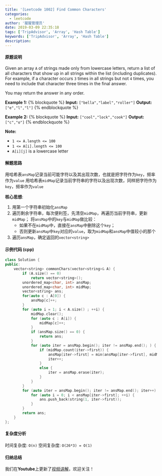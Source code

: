 ```yaml
---
title: '[Leetcode 1002] Find Common Characters'
categories:
  - leetcode
author: '猩猩管理员'
date: 2019-03-09 22:35:18
tags: ['TripAdvisor', 'Array', 'Hash Table']
keywords: ['TripAdvisor', 'Array', 'Hash Table']
description:
---
```

#### 原题说明
Given an array `A` of strings made only from lowercase letters, return a list of all characters that show up in all strings within the list (including duplicates).  For example, if a character occurs `3` times in all strings but not `4` times, you need to include that character three times in the final answer.

You may return the answer in any order.

**Example 1:**
{% blockquote %}
**Input:** `["bella","label","roller"]`
**Output:** `["e","l","l"]`
{% endblockquote %}

**Example 2:**
{% blockquote %}
**Input:** `["cool","lock","cook"]`
**Output:** `["c","o"]`
{% endblockquote %}

**Note:**
- `1 <= A.length <= 100`
- `1 <= A[i].length <= 100`
- `A[i][j]` is a lowercase letter

#### 解题思路
用哈希表`ansMap`记录当前可能字符以及其出现次数，也就是把字符作为`key`，频率作为`value`
用哈希表`midMap`记录当前字符串的字符以及出现次数，同样把字符作为`key`，频率作为`value`

**核心思想**:
1. 用第一个字符串初始化`ansMap`
2. 遍历剩余字符串，每次便利签，先清空`midMap`，再遍历当前字符串，更新`midMap`；
   将`ansMap`中的`key`与`midMap`做比较：
   - 如果不在`midMap`中，直接在`ansMap`中删除这个`key`； 
   - 否则更新`ansMap`中`key`对应的`value`，取为`midMap`和`ansMap`中值较小的那个
3. 遍历`ansMap`，确定返回的`vector<string>`


#### 示例代码 (cpp)
```cpp
class Solution {
public:
    vector<string> commonChars(vector<string>& A) {
        if (A.size() == 0)
            return vector<string>();
        unordered_map<char, int> ansMap;
        unordered_map<char, int> midMap;
        vector<string> ans;
        for(auto c : A[0]) {
            ansMap[c]++;
        }
        for (auto i = 1; i < A.size() ; ++i) {
            midMap.clear();
            for (auto c : A[i]) {
                midMap[c]++;
            }
            if (ansMap.size() == 0) {
                return ans;
            }
            for (auto iter = ansMap.begin(); iter != ansMap.end(); ) {
                if (midMap.count(iter->first)) { 
                    ansMap[iter->first] = min(ansMap[iter->first], midMap[iter->first]);
                    iter++;
                }
                else {
                    iter = ansMap.erase(iter);
                }
            }
        }
        for (auto iter = ansMap.begin(); iter != ansMap.end(); iter++) {
            for (auto i = 0; i < ansMap[iter->first]; ++i) {
                ans.push_back(string(1, iter->first));
            }
        }
        return ans;
    }
};
```

#### 复杂度分析
时间复杂度: `O(n)`
空间复杂度: `O(26*3) = O(1)`

#### 归纳总结
我们在**Youtube**上更新了[视频讲解](https://youtu.be/ldnAFjkS22k)，欢迎关注！